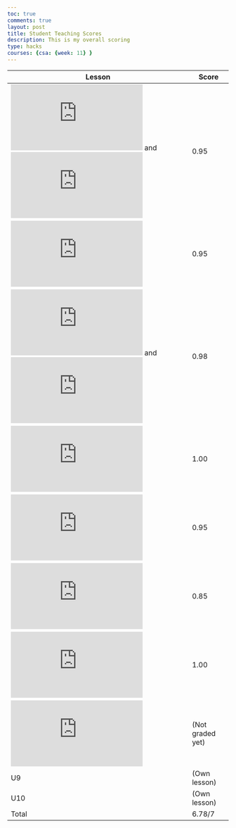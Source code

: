 ```yaml
---
toc: true
comments: true
layout: post
title: Student Teaching Scores
description: This is my overall scoring
type: hacks
courses: {csa: {week: 11} }
---
```

| Lesson     | Score           |
|------------|-----------------|
| ![U1](https://jishnus420.github.io/BlogCSA/2023/09/06/java-primitives_IPYNB_2_.html) and ![Part 2](https://jishnus420.github.io/BlogCSA/2023/09/15/U1-Types_IPYNB_2_.html)         | 0.95            |
| ![U2](https://jishnus420.github.io/BlogCSA/2023/09/25/U2-Object-lesson_IPYNB_2_.html)         | 0.95            |
| ![U3](https://jishnus420.github.io/BlogCSA/2023/09/19/binarylogic.html) and ![Part 2](https://jishnus420.github.io/BlogCSA/2023/09/17/boolean-lesson_IPYNB_2_.html)         | 0.98            |
| ![U4](https://jishnus420.github.io/BlogCSA/2023/10/12/Unit4_IPYNB_2_.html)         | 1.00            |
| ![U5](https://jishnus420.github.io/BlogCSA/2023/10/17/Unit5_IPYNB_2_.html)         | 0.95            |
| ![U6](https://jishnus420.github.io/BlogCSA/2023/10/19/Unit6-Array_IPYNB_2_.html)         | 0.85            |
| ![U7](https://jishnus420.github.io/BlogCSA/2023/10/19/Unit7-ArrayList_IPYNB_2_.html)         | 1.00            |
| ![U8](https://jishnus420.github.io/BlogCSA/2023/10/26/2D-Arrays_IPYNB_2_.html)         | (Not graded yet)|
| U9         | (Own lesson)    |
| U10        | (Own lesson)    |
| Total      | 6.78/7          |
